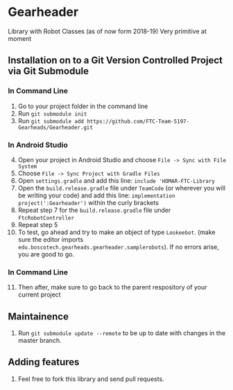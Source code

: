 # Gearheader
Library with Robot Classes (as of now form 2018-19) Very primitive at moment
## Installation on to a Git Version Controlled Project via Git Submodule
### In Command Line
1. Go to your project folder in the command line
2. Run `git submodule init`
3. Run `git submodule add https://github.com/FTC-Team-5197-Gearheads/Gearheader.git`
### In Android Studio
4. Open your project in Android Studio and choose `File -> Sync with File System`
5. Choose `File -> Sync Project with Gradle Files`
6. Open `settings.gradle` and add this line: `include 'HOMAR-FTC-Library`
7. Open the `build.release.gradle` file under `TeamCode` (or wherever you will be writing your code) and add this line: `implementation project(':Gearheader')` within the curly brackets
8. Repeat step 7 for the `build.release.gradle` file under `FtcRobotController`
9. Repeat step 5
10. To test, go ahead and try to make an object of type `Lookeebot`. (make sure the editor imports `edu.boscotech.gearheads.gearheader.samplerobots`). If no errors arise, you are good to go.
### In Command Line
11. Then after, make sure to go back to the parent respository of your current project
## Maintainence
1. Run `git submodule update --remote` to be up to date with changes in the master branch.
## Adding features
1. Feel free to fork this library and send pull requests. 
